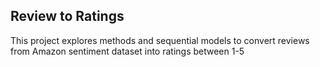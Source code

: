## Review to Ratings
This project explores methods and sequential models to convert reviews from Amazon sentiment dataset into ratings between 1-5
